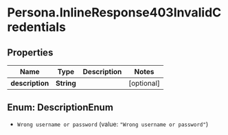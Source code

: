 # Persona.InlineResponse403InvalidCredentials

## Properties
Name | Type | Description | Notes
------------ | ------------- | ------------- | -------------
**description** | **String** |  | [optional] 


<a name="DescriptionEnum"></a>
## Enum: DescriptionEnum


* `Wrong username or password` (value: `"Wrong username or password"`)




